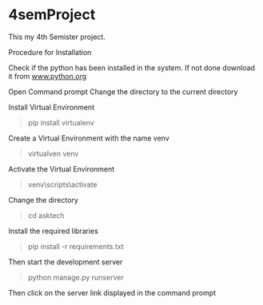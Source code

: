 # 4semProject
This my 4th Semister project.

Procedure  for Installation

Check if the python has been installed in the system.
If not done download it from www.python.org

Open Command prompt
Change the directory to the current directory

Install Virtual Environment
>pip install virtualenv

Create a Virtual Environment with the name venv
>virtualven venv

Activate the Virtual Environment
>venv\scripts\activate

Change the directory
>cd asktech

Install the required libraries
>pip install -r requirements.txt

Then start the development server
>python manage.py runserver

Then click on the server link displayed in the command prompt
